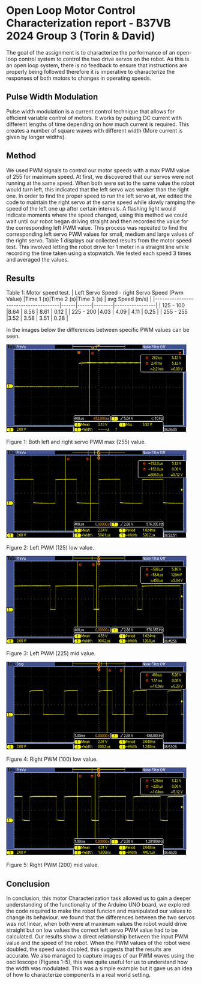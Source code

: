 # Open Loop Motor Control Characterization report - B37VB 2024 Group 3 (Torin & David) 
The goal of the assignment is to characterize the performance of an open-loop control system to control the two drive servos on the robot. 
As this is an open loop system, there is no feedback to ensure that instructions are properly being followed therefore it is imperative to
characterize the responses of both motors to changes in operating speeds.

## Pulse Width Modulation
Pulse width modulation is a current control technique that allows for efficient variable control of motors. It works by pulsing DC current
with different lengths of time depending on how much current is required. This creates a number of square waves with different width (More 
current is given by longer widths).

## Method
We used PWM signals to control our motor speeds with a max PWM value of 255 for maximum speed. 
At first, we discovered that our servos were not running at the same speed. When both were set to the same value the robot would turn left,
this indicated that the left servo was weaker than the right one. In order to find the proper speed to run the left servo at, we edited 
the code to maintain the right servo at the same speed while slowly ramping the speed of the left one up after certain intervals. A flashing
light would indicate moments where the speed changed, using this method we could wait until our robot began driving straight and then recorded
the value for the corresponding left PWM value. This process was repeated to find the corresponding left servo PWM values for small, medium and
large values of the right servo. Table 1 displays our collected results from the motor speed test. This involved letting the robot drive for 1 
meter in a straight line while recording the time taken using a stopwatch. We tested each speed 3 times and averaged the values.

## Results

Table 1: Motor speed test.
| Left Servo Speed - right Servo Speed (Pwm Value) |Time 1 (s)|Time 2 (s)|Time 3 (s) | avg Speed (m/s) |
|--------------------------------------|------|------|--------|-----------------|
|              125 - 100               |8.64  | 8.56 | 8.61   |      0.12       |
|              225 - 200               |4.03  | 4.09 | 4.11   |      0.25       |
|              255 - 255               |3.52  | 3.58 | 3.51   |      0.28       |

In the images below the differences between specific PWM values can be seen.

![Both Max](Both-Max.PNG)

Figure 1: Both left and right servo PWM max (255) value. 

![Left Low](Left-Low.PNG)

Figure 2: Left PWM (125) low value.

![Left Mid](Left-Mid.PNG)

Figure 3: Left PWM (225) mid value.

![Rigth Low](Right-Low.PNG)

Figure 4: Right PWM (100) low value.

![Right Mid](Right-Mid.PNG)

Figure 5: Right PWM (200) mid value.

## Conclusion
In conclusion, this motor Characterization task allowed us to gain a deeper understanding of the functionality of the Arduino UNO board, we explored
the code required to make the robot funcion and manipulated our values to change its behaviour. we found that the differences between the two servos
was not linear, when both were at maximum values the robot would drive straight but on low values the correct left servo PWM value had to be calculated.
Our results show a direct relationship between the input PWM value and the speed of the robot. When the PWM values of the robot were doubled, the speed 
was doubled, this suggests that the results are accurate. We also managed to capture images of our PWM waves using the oscilloscope (Figures 1-5), this 
was quite useful for us to understand how the width was modulated. This was a simple example but it gave us an idea of how to characterize components 
in a real world setting. 
